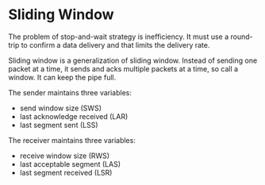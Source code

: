 # Sliding Window

The problem of stop-and-wait strategy is inefficiency. It must use a round-trip to confirm a data delivery and that limits the delivery rate.

Sliding window is a generalization of sliding window. Instead of sending one packet at a time, it sends and acks multiple packets at a time, so call a window. It can keep the pipe full.

The sender maintains three variables:
* send window size (SWS)
* last acknowledge received (LAR)
* last segment sent (LSS)

The receiver maintains three variables:
* receive window size (RWS)
* last acceptable segment (LAS)
* last segment received (LSR)
